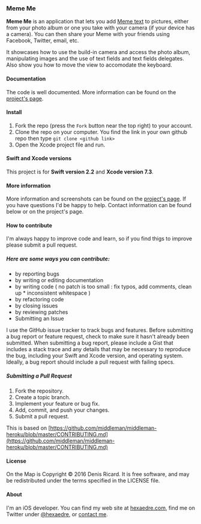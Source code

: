 ### Meme Me

**Meme Me** is an application that lets you add [Meme text](https://en.wikipedia.org/wiki/Image_macro) to pictures, either from your photo album or one you take with your camera (if your device has a camera). You can then share your Meme with your friends using Facebook, Twitter, email, etc.

It showcases how to use the build-in camera and access the photo album, manipulating images and the use of text fields and text fields delegates. Also show you how to move the view to accomodate the keyboard.


#### Documentation

The code is well documented. More information can be found on the [project's page](http://hexaedre.com/apps/meme-me/).

#### Install

1. Fork the repo (press the `Fork` button near the top right) to your account.
2. Clone the repo on your computer. You find the link in your own github repo then type `git clone <github link>`
3. Open the Xcode project file and run.

#### Swift and Xcode versions

This project is for **Swift version 2.2** and **Xcode version 7.3**.

#### More information

More information and screenshots can be found on the [project's page](http://hexaedre.com/apps/meme-me/). If you have questions I'd be happy to help. Contact information can be found below or on the project's page.

#### How to contribute

I'm always happy to improve code and learn, so if you find thigs to improve please submit a pull request.

##### Here are some ways you can contribute:

* by reporting bugs
* by writing or editing documentation
* by writing code ( no patch is too small : fix typos, add comments, clean up * inconsistent whitespace )
* by refactoring code
* by closing issues
* by reviewing patches
* Submitting an Issue

I use the GitHub issue tracker to track bugs and features. Before submitting a bug report or feature request, check to make sure it hasn't already been submitted. When submitting a bug report, please include a Gist that includes a stack trace and any details that may be necessary to reproduce the bug, including your Swift and Xcode version, and operating system. Ideally, a bug report should include a pull request with failing specs.

##### Submitting a Pull Request

1. Fork the repository.
1. Create a topic branch.
1. Implement your feature or bug fix.
1. Add, commit, and push your changes.
1. Submit a pull request.

This is based on [https://github.com/middleman/middleman-heroku/blob/master/CONTRIBUTING.md](https://github.com/middleman/middleman-heroku/blob/master/CONTRIBUTING.md)

#### License

On the Map is Copyright © 2016 Denis Ricard. It is free software, and may be redistributed under the terms specified in the LICENSE file.

#### About

I'm an iOS developer. You can find my web site at [hexaedre.com](http://hexaedre.com), find me on Twitter under [@hexaedre](http://twitter.com/hexaedre), or [contact me](http://hexaedre.com/contact/).
